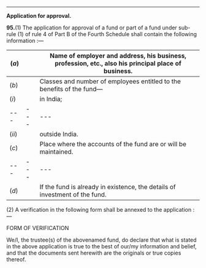 ****

**Application for approval.**

**95.**(1) The application for approval of a fund or part of a fund under sub-rule (1) of rule 4 of Part B of the Fourth Schedule shall contain the following information :—

(_a_)|  | Name of employer and address, his business, profession, etc., also his principal place of business.  
---|---|---  
(_b_)|  | Classes and number of employees entitled to the benefits of the fund—  
(_i_)|  | in India;  
---|---|---  
(_ii_)|  | outside India.  
(_c_)|  | Place where the accounts of the fund are or will be maintained.  
---|---|---  
(_d_)|  | If the fund is already in existence, the details of investment of the fund.  
  
(2) A verification in the following form shall be annexed to the application :—

FORM OF VERIFICATION

We/I, the trustee(s) of the abovenamed fund, do declare that what is stated in the above application is true to the best of our/my information and belief, and that the documents sent herewith are the originals or true copies thereof.